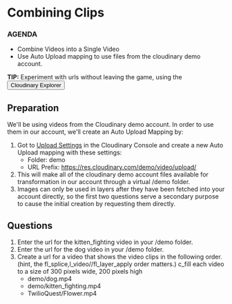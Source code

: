 # Combining Clips
<div class="aside">
    <h3>AGENDA</h3>
    <ul>
      <li>Combine Videos into a Single Video</li>
      <li>Use Auto Upload mapping to use files from the cloudinary demo account.</li>
    </ul>
</div>

<b>TIP:</b> Experiment with urls without leaving the game, using the <button onclick='window.CloudinaryBrowser.showUrlExplorer();'>Cloudinary Explorer</button>

## Preparation
We'll be using videos from the Cloudinary demo account. In order to use them in our account, we'll create an Auto Upload Mapping by:
1. Got to [Upload Settings](https://cloudinary.com/console/lui/settings/upload) in the Cloudinary Console and create a new Auto Upload mapping with these settings:
   - Folder: demo
   - URL Prefix: https://res.cloudinary.com/demo/video/upload/
2. This will make all of the cloudinary demo account files available for transformation in our account through a virtual /demo folder.
3. Images can only be used in layers after they have been fetched into your account directly, so the first two questions serve a secondary purpose to cause the initial creation by requesting them directly. 

## <a name="questions">Questions</a>

1. Enter the url for the kitten_fighting video in your /demo folder.
2. Enter the url for the dog video in your /demo folder.
3. <a name="q1"></a>Create a url for a video that shows the video clips in the following order. (hint, the fl_splice,l_video//fl_layer_apply order matters.) c_fill each video to a size of 300 pixels wide, 200 pixels high
   - demo/dog.mp4
   - demo/kitten_fighting.mp4
   - TwilioQuest/Flower.mp4